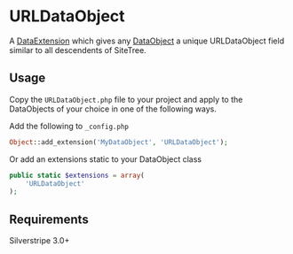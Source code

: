 URLDataObject
=============

A [DataExtension](http://docs.silverstripe.org/framework/en/reference/dataextension) which gives any 
[DataObject](http://docs.silverstripe.org/framework/en/reference/dataobject) a unique URLDataObject field similar to all descendents of SiteTree.

Usage
-----

Copy the `URLDataObject.php` file to your project and apply to the DataObjects of your choice in one of the following ways.

Add the following to `_config.php`

```php
Object::add_extension('MyDataObject', 'URLDataObject');
```

Or add an extensions static to your DataObject class

```php
public static $extensions = array(
	'URLDataObject'
);
```

Requirements
------------

Silverstripe 3.0+